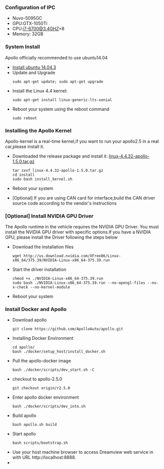 ### Configuration of IPC
- Nuvo-5095GC
- GPU:GTX-1050Ti
- CPU:i7-6700@3.4GHZ×8
- Memory: 32GB
### System Install
Apollo officially recommended to use ubuntu14.04
- [Install ubuntu 14.04.3](https://github.com/ApolloAuto/apollo/blob/r2.5.0/docs/howto/how_to_install_ubuntu.md)
- Update and Upgrade
    ```
    sudo apt-get update; sudo apt-get upgrade
    ```
- Install the Linux 4.4 kernel:
    ```
    sudo apt-get install linux-generic-lts-xenial
    ```
- Reboot your system using the reboot command
    ```
    sudo reboot
    ```
### Installing the Apollo Kernel
Apollo-kernel is a real-time kernel,if you want to run your apollo2.5 in a real car,please install it.
- Downloaded the release package and install it: [linux-4.4.32-apollo-1.5.0.tar.gz](https://github.com/ApolloAuto/apollo-kernel/releases)
    ```
    tar zxvf linux-4.4.32-apollo-1.5.0.tar.gz
    cd install
    sudo bash install_kernel.sh
    ```
- Reboot your system 

- [Optional] If you are using CAN card for interface,build the CAN driver source code according to the vendor's instructions

### [Optional] Install NVIDIA GPU Driver
The Apollo runtime in the vehicle requires the NVIDIA GPU Driver. You must install the NVIDIA GPU driver with specific options.If you have a NVIDIA GPU, please install the Driver  following the steps below 

- Download the installation files
    ```
    wget http://us.download.nvidia.com/XFree86/Linux-x86_64/375.39/NVIDIA-Linux-x86_64-375.39.run
    ```
- Start the driver installation

    ```
    chmod +x ./NVIDIA-Linux-x86_64-375.39.run
    sudo bash ./NVIDIA-Linux-x86_64-375.39.run --no-opengl-files --no-x-check --no-kernel-module
    ```
- Reboot your system

### Install Docker and Apollo
- Download apollo
    ```
    git clone https://github.com/ApolloAuto/apollo.git
    ```
- Installing Docker Environment
    ```
    cd apollo/
    bash ./docker/setup_host/install_docker.sh
    ```
- Pull the apollo-docker image
    ```
    bash ./docker/scripts/dev_start.sh -C
    ```
- checkout to apollo-2.5.0
    ```
    git checkout origin/r2.5.0
    ```
- Enter apollo docker environment
    ```
    bash ./docker/scripts/dev_into.sh
    ```
- Build apollo
    ```
    bash apollo.sh build
    ```
- Start apollo
    ```
    bash scripts/bootstrap.sh
    ```
- Use your host machine browser to access Dreamview web service in with URL http://localhost:8888.
- 
